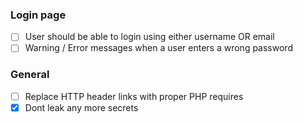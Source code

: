 ### Login page
- [ ] User should be able to login using either username OR email
- [ ] Warning / Error messages when a user enters a wrong password

### General
- [ ] Replace HTTP header links with proper PHP requires
- [x] Dont leak any more secrets